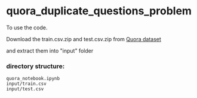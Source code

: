 # quora_duplicate_questions_problem #

To use the code.

Download the train.csv.zip and test.csv.zip from [Quora dataset](https://www.kaggle.com/c/quora-question-pairs/data)

and extract them into "input" folder

### directory structure: ###
```
quora_notebook.ipynb
input/train.csv
input/test.csv
```
